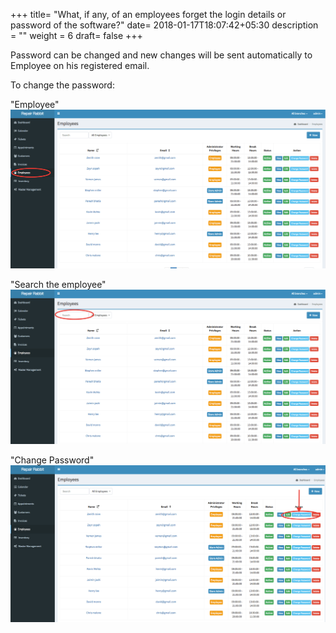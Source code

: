 +++
title= "What, if any, of an employees forget the login details or password of the software?"
date= 2018-01-17T18:07:42+05:30
description = ""
weight = 6
draft= false
+++

Password can be changed and new changes will be sent automatically to Employee on his registered email. 

To change the password:

"Employee"
![What, if any, of an employees forget the login details or password of the software?](/images/employees/how_to_change_password_for_exsisting_employee/go_to_employees.png)

"Search the employee"
![What, if any, of an employees forget the login details or password of the software?](/images/employees/how_to_change_password_for_exsisting_employee/search_the_employees.png)

"Change Password"
![What, if any, of an employees forget the login details or password of the software?](/images/employees/how_to_change_password_for_exsisting_employee/click_change_password.png)
